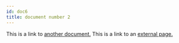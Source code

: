```yaml
---
id: doc6
title: document number 2
---
```


This is a link to [another document.](doc3.md)
This is a link to an [external page.](http://www.example.com)
